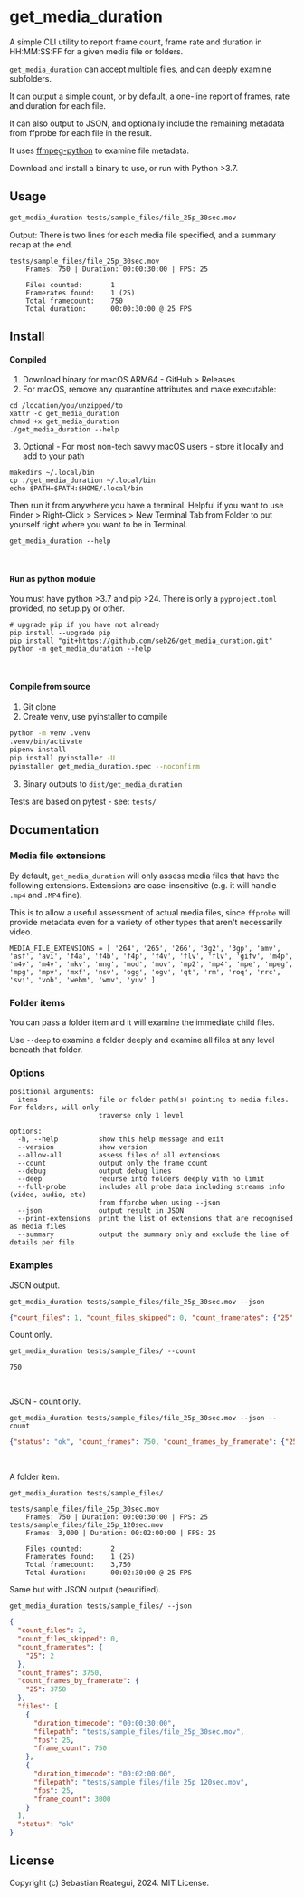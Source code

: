 # get_media_duration

A simple CLI utility to report frame count, frame rate and duration in HH:MM:SS:FF for a given media file or folders.

`get_media_duration` can accept multiple files, and can deeply examine subfolders.

It can output a simple count, or by default, a one-line report of frames, rate and duration for each file. 

It can also output to JSON, and optionally include the remaining metadata from ffprobe for each file in the result.

It uses [ffmpeg-python](https://github.com/kkroening/ffmpeg-python) to examine file metadata.

Download and install a binary to use, or run with Python >3.7.

## Usage

```zsh
get_media_duration tests/sample_files/file_25p_30sec.mov 
```

Output:
There is two lines for each media file specified, and a summary recap at the end.
```
tests/sample_files/file_25p_30sec.mov
    Frames: 750 | Duration: 00:00:30:00 | FPS: 25 

    Files counted:       1
    Framerates found:    1 (25)
    Total framecount:    750
    Total duration:      00:00:30:00 @ 25 FPS
```

## Install

#### Compiled
1. Download binary for macOS ARM64 - GitHub > Releases
2. For macOS, remove any quarantine attributes and make executable:
```
cd /location/you/unzipped/to
xattr -c get_media_duration
chmod +x get_media_duration
./get_media_duration --help
```
3. Optional - For most non-tech savvy macOS users - store it locally and add to your path
```
makedirs ~/.local/bin
cp ./get_media_duration ~/.local/bin
echo $PATH=$PATH:$HOME/.local/bin
```
Then run it from anywhere you have a terminal. Helpful if you want to use Finder > Right-Click > Services > New Terminal Tab from Folder to put yourself right where you want to be in Terminal.

```
get_media_duration --help
```

<br />

#### Run as python module
You must have python >3.7 and pip >24. There is only a `pyproject.toml` provided, no setup.py or other.

```
# upgrade pip if you have not already
pip install --upgrade pip
pip install "git+https://github.com/seb26/get_media_duration.git"
python -m get_media_duration --help
```

<br />

#### Compile from source
1. Git clone
2. Create venv, use pyinstaller to compile
```bash
python -m venv .venv
.venv/bin/activate
pipenv install
pip install pyinstaller -U
pyinstaller get_media_duration.spec --noconfirm
```
3. Binary outputs to ```dist/get_media_duration```

Tests are based on pytest - see: `tests/`

## Documentation

### Media file extensions

By default, `get_media_duration` will only assess media files that have the following extensions. Extensions are case-insensitive (e.g. it will handle `.mp4` and `.MP4` fine).

This is to allow a useful assessment of actual media files, since `ffprobe` will provide metadata even for a variety of other types that aren't necessarily video.

```
MEDIA_FILE_EXTENSIONS = [ '264', '265', '266', '3g2', '3gp', 'amv', 'asf', 'avi', 'f4a', 'f4b', 'f4p', 'f4v', 'flv', 'flv', 'gifv', 'm4p', 'm4v', 'm4v', 'mkv', 'mng', 'mod', 'mov', 'mp2', 'mp4', 'mpe', 'mpeg', 'mpg', 'mpv', 'mxf', 'nsv', 'ogg', 'ogv', 'qt', 'rm', 'roq', 'rrc', 'svi', 'vob', 'webm', 'wmv', 'yuv' ]
```

### Folder items

You can pass a folder item and it will examine the immediate child files.

Use `--deep` to examine a folder deeply and examine all files at any level beneath that folder.

### Options

```
positional arguments:
  items               file or folder path(s) pointing to media files. For folders, will only
                      traverse only 1 level

options:
  -h, --help          show this help message and exit
  --version           show version
  --allow-all         assess files of all extensions
  --count             output only the frame count
  --debug             output debug lines
  --deep              recurse into folders deeply with no limit
  --full-probe        includes all probe data including streams info (video, audio, etc) 
                      from ffprobe when using --json
  --json              output result in JSON
  --print-extensions  print the list of extensions that are recognised as media files
  --summary           output the summary only and exclude the line of details per file
```

### Examples

JSON output.

```
get_media_duration tests/sample_files/file_25p_30sec.mov --json 
```
```json
{"count_files": 1, "count_files_skipped": 0, "count_framerates": {"25": 1}, "count_frames": 750, "count_frames_by_framerate": {"25": 750}, "files": [{"duration_timecode": "00:00:30:00", "filepath": "tests/sample_files/file_25p_30sec.mov", "fps": 25, "frame_count": 750}], "status": "ok"}
```

Count only.

```
get_media_duration tests/sample_files/ --count
```
```
750
```

<br />

JSON - count only.

```
get_media_duration tests/sample_files/file_25p_30sec.mov --json --count
```
```json
{"status": "ok", "count_frames": 750, "count_frames_by_framerate": {"25": 750}}
```

<br />

A folder item.

```
get_media_duration tests/sample_files/
```
```
tests/sample_files/file_25p_30sec.mov
    Frames: 750 | Duration: 00:00:30:00 | FPS: 25 
tests/sample_files/file_25p_120sec.mov
    Frames: 3,000 | Duration: 00:02:00:00 | FPS: 25 

    Files counted:       2
    Framerates found:    1 (25)
    Total framecount:    3,750
    Total duration:      00:02:30:00 @ 25 FPS
```

Same but with JSON output (beautified).

```
get_media_duration tests/sample_files/ --json 
```
```json
{
  "count_files": 2,
  "count_files_skipped": 0,
  "count_framerates": {
    "25": 2
  },
  "count_frames": 3750,
  "count_frames_by_framerate": {
    "25": 3750
  },
  "files": [
    {
      "duration_timecode": "00:00:30:00",
      "filepath": "tests/sample_files/file_25p_30sec.mov",
      "fps": 25,
      "frame_count": 750
    },
    {
      "duration_timecode": "00:02:00:00",
      "filepath": "tests/sample_files/file_25p_120sec.mov",
      "fps": 25,
      "frame_count": 3000
    }
  ],
  "status": "ok"
}
```

## License

Copyright (c) Sebastian Reategui, 2024. MIT License.